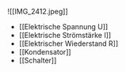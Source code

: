 ![[IMG_2412.jpeg]]

- [[Elektrische Spannung U]]
- [[Elektrische Strömstärke I]]
- [[Elektrischer Wiederstand R]]
- [[Kondensator]]
- [[Schalter]]